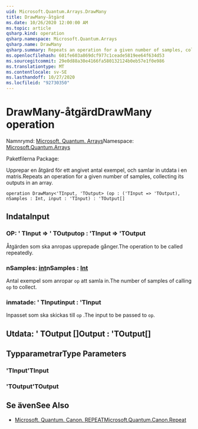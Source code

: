 ```yaml
---
uid: Microsoft.Quantum.Arrays.DrawMany
title: DrawMany-åtgärd
ms.date: 10/26/2020 12:00:00 AM
ms.topic: article
qsharp.kind: operation
qsharp.namespace: Microsoft.Quantum.Arrays
qsharp.name: DrawMany
qsharp.summary: Repeats an operation for a given number of samples, collecting its outputs in an array.
ms.openlocfilehash: 601fe603a869dcf977c1ceade5819ee64f634d53
ms.sourcegitcommit: 29e0d88a30e4166fa580132124b0eb57e1f0e986
ms.translationtype: MT
ms.contentlocale: sv-SE
ms.lasthandoff: 10/27/2020
ms.locfileid: "92730350"
---
```

# <a name="drawmany-operation"></a><span data-ttu-id="a74f4-102">DrawMany-åtgärd</span><span class="sxs-lookup"><span data-stu-id="a74f4-102">DrawMany operation</span></span>

<span data-ttu-id="a74f4-103">Namnrymd: [Microsoft. Quantum. Arrays](xref:Microsoft.Quantum.Arrays)</span><span class="sxs-lookup"><span data-stu-id="a74f4-103">Namespace: [Microsoft.Quantum.Arrays](xref:Microsoft.Quantum.Arrays)</span></span>

<span data-ttu-id="a74f4-104">Paketfilerna [](https://nuget.org/packages/)</span><span class="sxs-lookup"><span data-stu-id="a74f4-104">Package: [](https://nuget.org/packages/)</span></span>


<span data-ttu-id="a74f4-105">Upprepar en åtgärd för ett angivet antal exempel, och samlar in utdata i en matris.</span><span class="sxs-lookup"><span data-stu-id="a74f4-105">Repeats an operation for a given number of samples, collecting its outputs in an array.</span></span>

```qsharp
operation DrawMany<'TInput, 'TOutput> (op : ('TInput => 'TOutput), nSamples : Int, input : 'TInput) : 'TOutput[]
```


## <a name="input"></a><span data-ttu-id="a74f4-106">Indata</span><span class="sxs-lookup"><span data-stu-id="a74f4-106">Input</span></span>

### <a name="op--tinput--toutput"></a><span data-ttu-id="a74f4-107">OP: ' TInput => ' TOutput</span><span class="sxs-lookup"><span data-stu-id="a74f4-107">op : 'TInput => 'TOutput</span></span> 

<span data-ttu-id="a74f4-108">Åtgärden som ska anropas upprepade gånger.</span><span class="sxs-lookup"><span data-stu-id="a74f4-108">The operation to be called repeatedly.</span></span>


### <a name="nsamples--int"></a><span data-ttu-id="a74f4-109">nSamples: [int](xref:microsoft.quantum.lang-ref.int)</span><span class="sxs-lookup"><span data-stu-id="a74f4-109">nSamples : [Int](xref:microsoft.quantum.lang-ref.int)</span></span>

<span data-ttu-id="a74f4-110">Antal exempel som anropar `op` att samla in.</span><span class="sxs-lookup"><span data-stu-id="a74f4-110">The number of samples of calling `op` to collect.</span></span>


### <a name="input--tinput"></a><span data-ttu-id="a74f4-111">inmatade: ' TInput</span><span class="sxs-lookup"><span data-stu-id="a74f4-111">input : 'TInput</span></span>

<span data-ttu-id="a74f4-112">Inpasset som ska skickas till `op` .</span><span class="sxs-lookup"><span data-stu-id="a74f4-112">The input to be passed to `op`.</span></span>



## <a name="output--toutput"></a><span data-ttu-id="a74f4-113">Utdata: ' TOutput []</span><span class="sxs-lookup"><span data-stu-id="a74f4-113">Output : 'TOutput[]</span></span>



## <a name="type-parameters"></a><span data-ttu-id="a74f4-114">Typparametrar</span><span class="sxs-lookup"><span data-stu-id="a74f4-114">Type Parameters</span></span>

### <a name="tinput"></a><span data-ttu-id="a74f4-115">'TInput</span><span class="sxs-lookup"><span data-stu-id="a74f4-115">'TInput</span></span>


### <a name="toutput"></a><span data-ttu-id="a74f4-116">'TOutput</span><span class="sxs-lookup"><span data-stu-id="a74f4-116">'TOutput</span></span>



## <a name="see-also"></a><span data-ttu-id="a74f4-117">Se även</span><span class="sxs-lookup"><span data-stu-id="a74f4-117">See Also</span></span>

- [<span data-ttu-id="a74f4-118">Microsoft. Quantum. Canon. REPEAT</span><span class="sxs-lookup"><span data-stu-id="a74f4-118">Microsoft.Quantum.Canon.Repeat</span></span>](xref:Microsoft.Quantum.Canon.Repeat)